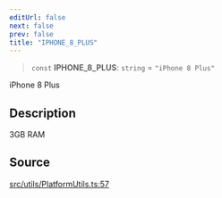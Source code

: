 ```yaml
---
editUrl: false
next: false
prev: false
title: "IPHONE_8_PLUS"
---
```


> `const` **IPHONE\_8\_PLUS**: `string` = `"iPhone 8 Plus"`

iPhone 8 Plus

## Description

3GB RAM

## Source

[src/utils/PlatformUtils.ts:57](https://github.com/relishinc/dill-pixel/blob/10f512f7f577ca5e74162827f11215b28df5ca97/src/utils/PlatformUtils.ts#L57)
